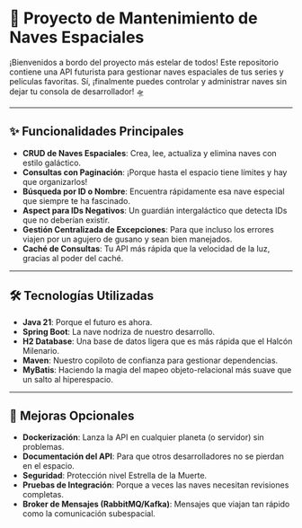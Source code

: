 
# 🚀 Proyecto de Mantenimiento de Naves Espaciales

¡Bienvenidos a bordo del proyecto más estelar de todos! Este repositorio contiene una API futurista para gestionar naves espaciales de tus series y películas favoritas. Sí, ¡finalmente puedes controlar y administrar naves sin dejar tu consola de desarrollador! 🛸

---

## ✨ Funcionalidades Principales
- **CRUD de Naves Espaciales**: Crea, lee, actualiza y elimina naves con estilo galáctico.
- **Consultas con Paginación**: ¡Porque hasta el espacio tiene límites y hay que organizarlos!
- **Búsqueda por ID o Nombre**: Encuentra rápidamente esa nave especial que siempre te ha fascinado.
- **Aspect para IDs Negativos**: Un guardián intergaláctico que detecta IDs que no deberían existir.
- **Gestión Centralizada de Excepciones**: Para que incluso los errores viajen por un agujero de gusano y sean bien manejados.
- **Caché de Consultas**: Tu API más rápida que la velocidad de la luz, gracias al poder del caché.

---

## 🛠️ Tecnologías Utilizadas
- **Java 21**: Porque el futuro es ahora.
- **Spring Boot**: La nave nodriza de nuestro desarrollo.
- **H2 Database**: Una base de datos ligera que es más rápida que el Halcón Milenario.
- **Maven**: Nuestro copiloto de confianza para gestionar dependencias.
- **MyBatis**: Haciendo la magia del mapeo objeto-relacional más suave que un salto al hiperespacio.

---

## 🚧 Mejoras Opcionales
- **Dockerización**: Lanza la API en cualquier planeta (o servidor) sin problemas.
- **Documentación del API**: Para que otros desarrolladores no se pierdan en el espacio.
- **Seguridad**: Protección nivel Estrella de la Muerte.
- **Pruebas de Integración**: Porque a veces las naves necesitan revisiones completas.
- **Broker de Mensajes (RabbitMQ/Kafka)**: Mensajes que viajan tan rápido como la comunicación subespacial.
